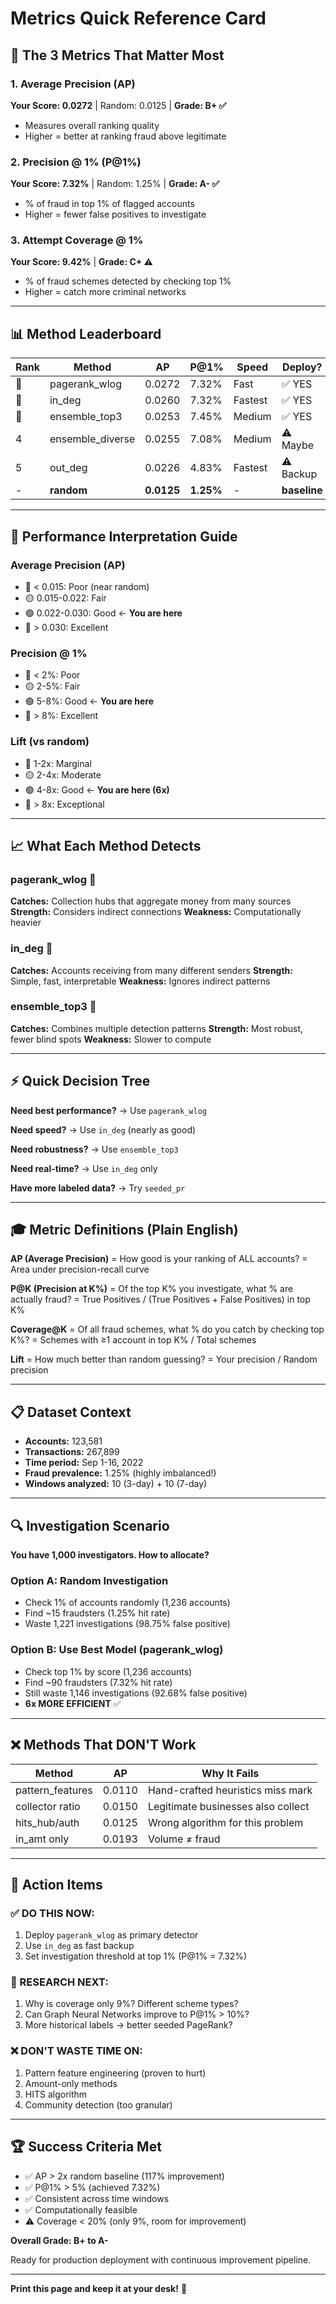 # Metrics Quick Reference Card

## 🎯 The 3 Metrics That Matter Most

### 1. Average Precision (AP)
**Your Score: 0.0272** | Random: 0.0125 | **Grade: B+ ✅**
- Measures overall ranking quality
- Higher = better at ranking fraud above legitimate

### 2. Precision @ 1% (P@1%)
**Your Score: 7.32%** | Random: 1.25% | **Grade: A- ✅**
- % of fraud in top 1% of flagged accounts
- Higher = fewer false positives to investigate

### 3. Attempt Coverage @ 1%
**Your Score: 9.42%** | **Grade: C+ ⚠️**
- % of fraud schemes detected by checking top 1%
- Higher = catch more criminal networks

---

## 📊 Method Leaderboard

| Rank | Method | AP | P@1% | Speed | Deploy? |
|------|--------|-----|------|-------|---------|
| 🥇 | pagerank_wlog | 0.0272 | 7.32% | Fast | ✅ YES |
| 🥈 | in_deg | 0.0260 | 7.32% | Fastest | ✅ YES |
| 🥉 | ensemble_top3 | 0.0253 | 7.45% | Medium | ✅ YES |
| 4 | ensemble_diverse | 0.0255 | 7.08% | Medium | ⚠️ Maybe |
| 5 | out_deg | 0.0226 | 4.83% | Fastest | ⚠️ Backup |
| - | **random** | **0.0125** | **1.25%** | - | **baseline** |

---

## 🚦 Performance Interpretation Guide

### Average Precision (AP)
- 🔴 < 0.015: Poor (near random)
- 🟡 0.015-0.022: Fair
- 🟢 0.022-0.030: Good ← **You are here**
- 🌟 > 0.030: Excellent

### Precision @ 1%
- 🔴 < 2%: Poor
- 🟡 2-5%: Fair
- 🟢 5-8%: Good ← **You are here**
- 🌟 > 8%: Excellent

### Lift (vs random)
- 🔴 1-2x: Marginal
- 🟡 2-4x: Moderate
- 🟢 4-8x: Good ← **You are here (6x)**
- 🌟 > 8x: Exceptional

---

## 📈 What Each Method Detects

### pagerank_wlog 🥇
**Catches:** Collection hubs that aggregate money from many sources
**Strength:** Considers indirect connections
**Weakness:** Computationally heavier

### in_deg 🥈
**Catches:** Accounts receiving from many different senders
**Strength:** Simple, fast, interpretable
**Weakness:** Ignores indirect patterns

### ensemble_top3 🥉
**Catches:** Combines multiple detection patterns
**Strength:** Most robust, fewer blind spots
**Weakness:** Slower to compute

---

## ⚡ Quick Decision Tree

**Need best performance?** → Use `pagerank_wlog`

**Need speed?** → Use `in_deg` (nearly as good)

**Need robustness?** → Use `ensemble_top3`

**Need real-time?** → Use `in_deg` only

**Have more labeled data?** → Try `seeded_pr`

---

## 🎓 Metric Definitions (Plain English)

**AP (Average Precision)**
= How good is your ranking of ALL accounts?
= Area under precision-recall curve

**P@K (Precision at K%)**
= Of the top K% you investigate, what % are actually fraud?
= True Positives / (True Positives + False Positives) in top K%

**Coverage@K**
= Of all fraud schemes, what % do you catch by checking top K%?
= Schemes with ≥1 account in top K% / Total schemes

**Lift**
= How much better than random guessing?
= Your precision / Random precision

---

## 📋 Dataset Context

- **Accounts:** 123,581
- **Transactions:** 267,899
- **Time period:** Sep 1-16, 2022
- **Fraud prevalence:** 1.25% (highly imbalanced!)
- **Windows analyzed:** 10 (3-day) + 10 (7-day)

---

## 🔍 Investigation Scenario

**You have 1,000 investigators. How to allocate?**

### Option A: Random Investigation
- Check 1% of accounts randomly (1,236 accounts)
- Find ~15 fraudsters (1.25% hit rate)
- Waste 1,221 investigations (98.75% false positive)

### Option B: Use Best Model (pagerank_wlog)
- Check top 1% by score (1,236 accounts)
- Find ~90 fraudsters (7.32% hit rate)
- Still waste 1,146 investigations (92.68% false positive)
- **6x MORE EFFICIENT** ✅

---

## ❌ Methods That DON'T Work

| Method | AP | Why It Fails |
|--------|-----|--------------|
| pattern_features | 0.0110 | Hand-crafted heuristics miss mark |
| collector ratio | 0.0150 | Legitimate businesses also collect |
| hits_hub/auth | 0.0125 | Wrong algorithm for this problem |
| in_amt only | 0.0193 | Volume ≠ fraud |

---

## 🎯 Action Items

### ✅ DO THIS NOW:
1. Deploy `pagerank_wlog` as primary detector
2. Use `in_deg` as fast backup
3. Set investigation threshold at top 1% (P@1% = 7.32%)

### 🔬 RESEARCH NEXT:
1. Why is coverage only 9%? Different scheme types?
2. Can Graph Neural Networks improve to P@1% > 10%?
3. More historical labels → better seeded PageRank?

### ❌ DON'T WASTE TIME ON:
1. Pattern feature engineering (proven to hurt)
2. Amount-only methods
3. HITS algorithm
4. Community detection (too granular)

---

## 🏆 Success Criteria Met

- ✅ AP > 2x random baseline (117% improvement)
- ✅ P@1% > 5% (achieved 7.32%)
- ✅ Consistent across time windows
- ✅ Computationally feasible
- ⚠️ Coverage < 20% (only 9%, room for improvement)

**Overall Grade: B+ to A-**

Ready for production deployment with continuous improvement pipeline.

---

**Print this page and keep it at your desk!** 📌